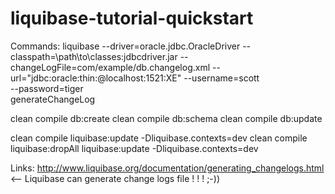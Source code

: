 liquibase-tutorial-quickstart
=============================

Commands:
liquibase --driver=oracle.jdbc.OracleDriver
      --classpath=\path\to\classes:jdbcdriver.jar
      --changeLogFile=com/example/db.changelog.xml
      --url="jdbc:oracle:thin:@localhost:1521:XE"
      --username=scott \
      --password=tiger \
      generateChangeLog



clean compile db:create
clean compile db:schema
clean compile db:update

clean compile liquibase:update -Dliquibase.contexts=dev
clean compile liquibase:dropAll liquibase:update -Dliquibase.contexts=dev 
 
 
Links:
http://www.liquibase.org/documentation/generating_changelogs.html <-- Liquibase can generate change logs file ! ! ! ;-))


